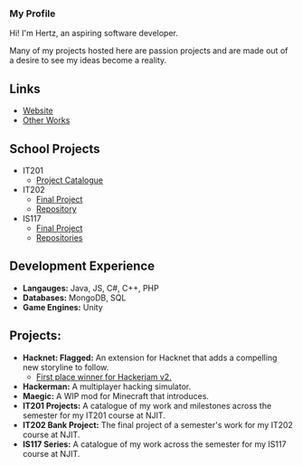 ### My Profile

Hi! I'm Hertz, an aspiring software developer.

Many of my projects hosted here are passion projects and are made out of a desire to see my ideas become a reality.

## Links
- [Website](https://hashbeep.github.io)
- [Other Works](https://hashbeep.itch.io)

## School Projects
- IT201
    - [Project Catalogue](https://hashbeep.itch.io)
- IT202
    - [Final Project](https://lad5-prod.herokuapp.com)
    - [Repository](https://github.com/Modulations/IT202-003)
- IS117
    - [Final Project](https://lad5.github.io/P4/)
    - [Repositories](https://github.com/lad5)

## Development Experience
- **Langauges:** Java, JS, C#, C++, PHP
- **Databases:** MongoDB, SQL
- **Game Engines:** Unity

## Projects:
- **Hacknet: Flagged:** An extension for Hacknet that adds a compelling new storyline to follow.
    - [First place winner for Hackerjam v2.](https://store.steampowered.com/news/app/365450/view/2515772501355319473)
- **Hackerman:** A multiplayer hacking simulator.
- **Maegic:** A WIP mod for Minecraft that introduces.
- **IT201 Projects:** A catalogue of my work and milestones across the semester for my IT201 course at NJIT.
- **IT202 Bank Project:** The final project of a semester's work for my IT202 course at NJIT.
- **IS117 Series:** A catalogue of my work across the semester for my IS117 course at NJIT.

<!--
**Modulations/Modulations** is a ✨ _special_ ✨ repository because its `README.md` (this file) appears on your GitHub profile.

Here are some ideas to get you started:

- 🔭 I’m currently working on ...
- 🌱 I’m currently learning ...
- 👯 I’m looking to collaborate on ...
- 🤔 I’m looking for help with ...
- 💬 Ask me about ...
- 📫 How to reach me: ...
- 😄 Pronouns: ...
- ⚡ Fun fact: ...
-->
